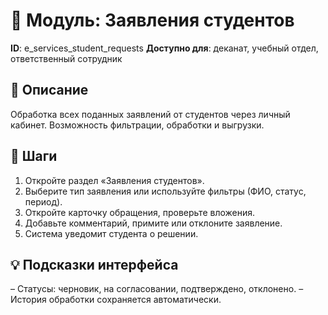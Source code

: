 # 📘 Модуль: Заявления студентов
**ID**: e_services_student_requests
**Доступно для**: деканат, учебный отдел, ответственный сотрудник

## 📝 Описание
Обработка всех поданных заявлений от студентов через личный кабинет. Возможность фильтрации, обработки и выгрузки.

## 🩜 Шаги
1. Откройте раздел «Заявления студентов».
2. Выберите тип заявления или используйте фильтры (ФИО, статус, период).
3. Откройте карточку обращения, проверьте вложения.
4. Добавьте комментарий, примите или отклоните заявление.
5. Система уведомит студента о решении.

## 💡 Подсказки интерфейса
– Статусы: черновик, на согласовании, подтверждено, отклонено.
– История обработки сохраняется автоматически.

